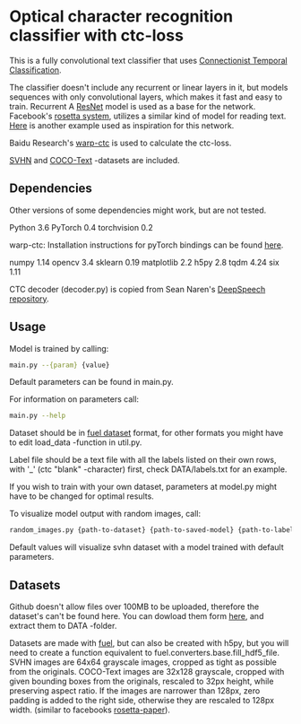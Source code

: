 # Optical character recognition classifier with ctc-loss

This is a fully convolutional text classifier that uses [Connectionist Temporal Classification](http://www.cs.toronto.edu/%7Egraves/icml_2006.pdf).

The classifier doesn't include any recurrent or linear layers in it, but models sequences with only convolutional layers, which makes it fast and easy to train. Recurrent A [ResNet](https://arxiv.org/abs/1512.03385) model is used as a base for the network. Facebook's [rosetta system](http://www.kdd.org/kdd2018/accepted-papers/view/rosetta-large-scale-system-for-text-detection-and-recognition-in-images), utilizes a similar kind of model for reading text. [Here](https://arxiv.org/abs/1709.04303) is another example used as inspiration for this network.

Baidu Research's [warp-ctc](https://github.com/baidu-research/warp-ctc) is used to calculate the ctc-loss.

[SVHN](http://ufldl.stanford.edu/housenumbers/) and [COCO-Text](https://vision.cornell.edu/se3/coco-text-2/) -datasets are included.

## Dependencies

Other versions of some dependencies might work, but are not tested.

Python 3.6
PyTorch 0.4
torchvision 0.2

warp-ctc:
Installation instructions for pyTorch bindings can be found [here](https://github.com/SeanNaren/warp-ctc).

numpy 1.14
opencv 3.4
sklearn 0.19
matplotlib 2.2
h5py 2.8
tqdm 4.24
six 1.11

CTC decoder (decoder.py) is copied from Sean Naren's [DeepSpeech repository](https://github.com/SeanNaren/deepspeech.pytorch).

## Usage
Model is trained by calling:
```bash
main.py --{param} {value}
```
Default parameters can be found in main.py.

For information on parameters call:
```bash
main.py --help 
```

Dataset should be in [fuel dataset](https://fuel.readthedocs.io/en/latest/h5py_dataset.html) format, for other formats you might have to edit load_data -function in util.py.

Label file should be a text file with all the labels listed on their own rows, with '_' (ctc "blank" -character) first, check DATA/labels.txt for an example.

If you wish to train with your own dataset, parameters at model.py might have to be changed for optimal results.

To visualize model output with random images, call:
```bash
random_images.py {path-to-dataset} {path-to-saved-model} {path-to-labels}
```
Default values will visualize svhn dataset with a model trained with default parameters.

## Datasets
Github doesn't allow files over 100MB to be uploaded, therefore the dataset's can't be found here.
You can dowload them form [here](https://files.fm/u/yhmwsjeu), and extract them to DATA -folder.

Datasets are made with [fuel](https://fuel.readthedocs.io/en/latest/h5py_dataset.html), but can also be created with h5py, but you will need to create a function equivalent to fuel.converters.base.fill_hdf5_file.
SVHN images are 64x64 grayscale images, cropped as tight as possible from the originals.
COCO-Text images are 32x128 grayscale, cropped with given bounding boxes from the originals, rescaled to 32px height, while preserving aspect ratio. If the images are narrower than 128px, zero padding is added to the right side, otherwise they are rescaled to 128px width. (similar to facebooks [rosetta-paper](http://www.kdd.org/kdd2018/accepted-papers/view/rosetta-large-scale-system-for-text-detection-and-recognition-in-images)).
